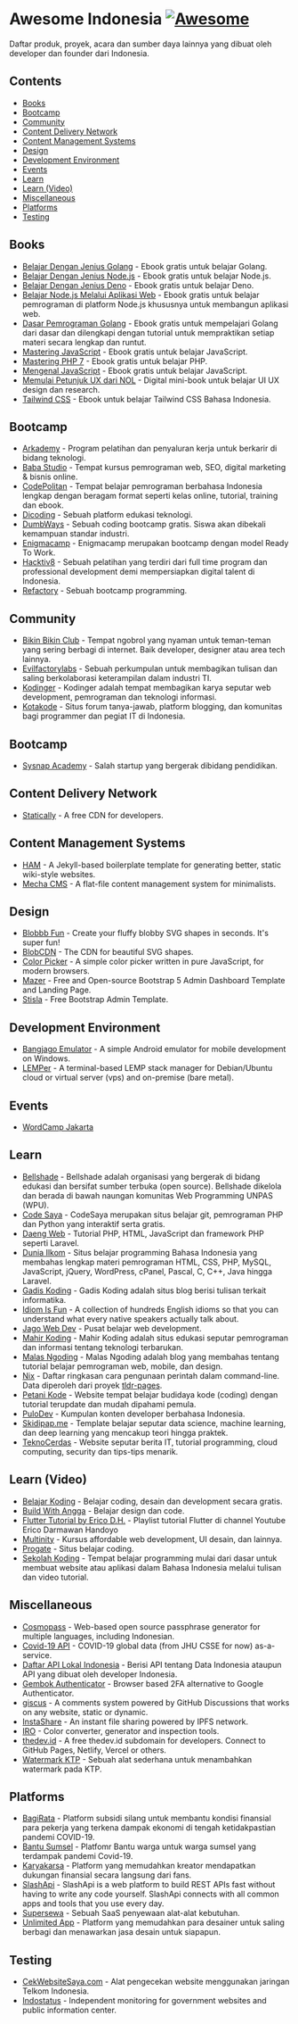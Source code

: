 # Awesome Indonesia [![Awesome](https://cdn.statically.io/gh/sindresorhus/awesome/main/media/badge.svg)](https://github.com/fransallen/awesome.id)

Daftar produk, proyek, acara dan sumber daya lainnya yang dibuat oleh developer dan founder dari Indonesia.

## Contents

- [Books](#books)
- [Bootcamp](#bootcamp)
- [Community](#community)
- [Content Delivery Network](#content-delivery-network)
- [Content Management Systems](#content-management-systems)
- [Design](#design)
- [Development Environment](#development-environment)
- [Events](#events)
- [Learn](#learn)
- [Learn (Video)](#learn-video)
- [Miscellaneous](#miscellaneous)
- [Platforms](#platforms)
- [Testing](#testing)

## Books

- [Belajar Dengan Jenius Golang](https://github.com/gungunfebrianza/Belajar-Dengan-Jenius-Golang) - Ebook gratis untuk belajar Golang.
- [Belajar Dengan Jenius Node.js](https://github.com/gungunfebrianza/Belajar-Dengan-Jenius-AWS-Node.js) - Ebook gratis untuk belajar Node.js.
- [Belajar Dengan Jenius Deno](https://github.com/gungunfebrianza/Belajar-Dengan-Jenius-DenoTheWKWKLand) - Ebook gratis untuk belajar Deno.
- [Belajar Node.js Melalui Aplikasi Web](https://belajar-nodejs.sajen.id/nodejs) - Ebook gratis untuk belajar pemrograman di platform Node.js khususnya untuk membangun aplikasi web.
- [Dasar Pemrograman Golang](https://dasarpemrogramangolang.novalagung.com/) - Ebook gratis untuk mempelajari Golang dari dasar dan dilengkapi dengan tutorial untuk mempraktikan setiap materi secara lengkap dan runtut.
- [Mastering JavaScript](https://github.com/gungunfebrianza/Mastering-Javascript) - Ebook gratis untuk belajar JavaScript.
- [Mastering PHP 7](https://github.com/gungunfebrianza/Mastering-PHP7) - Ebook gratis untuk belajar PHP.
- [Mengenal JavaScript](https://masputih.com/2013/01/ebook-gratis-mengenal-javascript) - Ebook gratis untuk belajar JavaScript.
- [Memulai Petunjuk UX dari NOL](https://www.halodesigners.com/petunjuk-ux) - Digital mini-book untuk belajar UI UX design dan research.
- [Tailwind CSS](https://multinity.id/book/tailwind-css) - Ebook untuk belajar Tailwind CSS Bahasa Indonesia.

## Bootcamp

- [Arkademy](https://www.arkademy.com/) - Program pelatihan dan penyaluran kerja untuk berkarir di bidang teknologi.
- [Baba Studio](https://www.babastudio.com/) - Tempat kursus pemrograman web, SEO, digital marketing & bisnis online.
- [CodePolitan](https://www.codepolitan.com/) - Tempat belajar pemrograman berbahasa Indonesia lengkap dengan beragam format seperti kelas online, tutorial, training dan ebook.
- [Dicoding](https://www.dicoding.com/) - Sebuah platform edukasi teknologi.
- [DumbWays](https://dumbways.id/) - Sebuah coding bootcamp gratis. Siswa akan dibekali kemampuan standar industri.
- [Enigmacamp](https://www.enigmacamp.com/) - Enigmacamp merupakan bootcamp dengan model Ready To Work.
- [Hacktiv8](https://www.hacktiv8.com/) - Sebuah pelatihan yang terdiri dari full time program dan professional development demi mempersiapkan digital talent di Indonesia.
- [Refactory](https://refactory.id/) - Sebuah bootcamp programming.

## Community

- [Bikin Bikin Club](https://bikin.club/) - Tempat ngobrol yang nyaman untuk teman-teman yang sering berbagi di internet. Baik developer, designer atau area tech lainnya.
- [Evilfactorylabs](https://www.evilfactorylabs.org/) - Sebuah perkumpulan untuk membagikan tulisan dan saling berkolaborasi keterampilan dalam industri TI.
- [Kodinger](https://kodinger.com/) - Kodinger adalah tempat membagikan karya seputar web development, pemrograman dan teknologi informasi.
- [Kotakode](https://kotakode.com/) - Situs forum tanya-jawab, platform blogging, dan komunitas bagi programmer dan pegiat IT di Indonesia.

## Bootcamp

- [Sysnap Academy](https://sydemy.com/) - Salah startup yang bergerak dibidang pendidikan.

## Content Delivery Network

- [Statically](https://statically.io/) - A free CDN for developers.

## Content Management Systems

- [HAM](https://ham.reinhart1010.id/) - A Jekyll-based boilerplate template for generating better, static wiki-style websites.
- [Mecha CMS](https://mecha-cms.com/) - A flat-file content management system for minimalists.

## Design

- [Blobbb Fun](https://blobbb.fun/) - Create your fluffy blobby SVG shapes in seconds. It's super fun!
- [BlobCDN](https://upset.dev/blobcdn) - The CDN for beautiful SVG shapes.
- [Color Picker](https://taufik-nurrohman.js.org/color-picker/) - A simple color picker written in pure JavaScript, for modern browsers.
- [Mazer](https://zuramai.github.io/mazer/) - Free and Open-source Bootstrap 5 Admin Dashboard Template and Landing Page.
- [Stisla](https://getstisla.com/) - Free Bootstrap Admin Template.

## Development Environment

- [Bangjago Emulator](https://github.com/restuwahyu13/bangjago-android-emulator) - A simple Android emulator for mobile development on Windows.
- [LEMPer](https://github.com/joglomedia/LEMPer) - A terminal-based LEMP stack manager for Debian/Ubuntu cloud or virtual server (vps) and on-premise (bare metal).

## Events

- [WordCamp Jakarta](https://jakarta.wordcamp.org/)

## Learn

- [Bellshade](https://bellshade.org/) - Bellshade adalah organisasi yang bergerak di bidang edukasi dan bersifat sumber terbuka (open source). Bellshade dikelola dan berada di bawah naungan komunitas Web Programming UNPAS (WPU).
- [Code Saya](https://codesaya.com/) - CodeSaya merupakan situs belajar git, pemrograman PHP dan Python yang interaktif serta gratis.
- [Daeng Web](https://daengweb.id/) - Tutorial PHP, HTML, JavaScript dan framework PHP seperti Laravel.
- [Dunia Ilkom](https://www.duniailkom.com/) - Situs belajar programming Bahasa Indonesia yang membahas lengkap materi pemrograman HTML, CSS, PHP, MySQL, JavaScript, jQuery, WordPress, cPanel, Pascal, C, C++, Java hingga Laravel.
- [Gadis Koding](https://gadiskoding.my.id/) - Gadis Koding adalah situs blog berisi tulisan terkait informatika.
- [Idiom Is Fun](https://idiomis.fun/) - A collection of hundreds English idioms so that you can understand what every native speakers actually talk about.
- [Jago Web Dev](https://jagowebdev.com/) - Pusat belajar web development.
- [Mahir Koding](https://www.mahirkoding.com/) - Mahir Koding adalah situs edukasi seputar pemrograman dan informasi tentang teknologi terbarukan.
- [Malas Ngoding](https://www.malasngoding.com/) - Malas Ngoding adalah blog yang membahas tentang tutorial belajar pemrograman web, mobile, dan design.
- [Nix](https://nix.reinhart1010.id/) - Daftar ringkasan cara pengunaan perintah dalam command-line. Data diperoleh dari proyek [tldr-pages](https://github.com/tldr-pages/tldr/).
- [Petani Kode](https://www.petanikode.com/) - Website tempat belajar budidaya kode (coding) dengan tutorial terupdate dan mudah dipahami pemula.
- [PuloDev](https://pulo.dev/) - Kumpulan konten developer berbahasa Indonesia.
- [Skidipap.me](https://skidipap.me/) - Template belajar seputar data science, machine learning, dan deep learning yang mencakup teori hingga praktek.
- [TeknoCerdas](https://teknocerdas.com/) - Website seputar berita IT, tutorial programming, cloud computing, security dan tips-tips menarik.

## Learn (Video)

- [Belajar Koding](https://belajarkoding.com/) - Belajar coding, desain dan development secara gratis.
- [Build With Angga](https://buildwithangga.com/) - Belajar design dan code.
- [Flutter Tutorial by Erico D.H.](https://www.youtube.com/watch?v=SoX3cel4LRM&list=PLZQbl9Jhl-VACm40h5t6QMDB92WlopQmV) - Playlist tutorial Flutter di channel Youtube Erico Darmawan Handoyo
- [Multinity](https://multinity.id/) - Kursus affordable web development, UI desain, dan lainnya.
- [Progate](https://progate.com/) - Situs belajar coding.
- [Sekolah Koding](https://sekolahkoding.com/) - Tempat belajar programming mulai dari dasar untuk membuat website atau aplikasi dalam Bahasa Indonesia melalui tulisan dan video tutorial.

## Miscellaneous

- [Cosmopass](https://cosmopass.xyz) - Web-based open source passphrase generator for multiple languages, including Indonesian. 
- [Covid-19 API](https://github.com/mathdroid/covid-19-api) - COVID-19 global data (from JHU CSSE for now) as-a-service.
- [Daftar API Lokal Indonesia](https://github.com/farizdotid/DAFTAR-API-LOKAL-INDONESIA) - Berisi API tentang Data Indonesia ataupun API yang dibuat oleh developer Indonesia.
- [Gembok Authenticator](https://github.com/rioastamal/gembok) - Browser based 2FA alternative to Google Authenticator.
- [giscus](https://giscus.app) - A comments system powered by GitHub Discussions that works on any website, static or dynamic.
- [InstaShare](https://share.nyandev.id/) - An instant file sharing powered by IPFS network.
- [IRO](https://iro.nyandev.id/) - Color converter, generator and inspection tools.
- [thedev.id](https://thedev.id/) - A free thedev.id subdomain for developers. Connect to GitHub Pages, Netlify, Vercel or others.
- [Watermark KTP](https://sirilius.github.io/watermarkktp/) - Sebuah alat sederhana untuk menambahkan watermark pada KTP.

## Platforms

- [BagiRata](https://bagirata.id/) - Platform subsidi silang untuk membantu kondisi finansial para pekerja yang terkena dampak ekonomi di tengah ketidakpastian pandemi COVID-19.
- [Bantu Sumsel](https://bantu.sumsel.co//) - Platfomr Bantu warga untuk warga sumsel yang terdampak pandemi Covid-19.
- [Karyakarsa](https://karyakarsa.com/) - Platform yang memudahkan kreator mendapatkan dukungan finansial secara langsung dari fans.
- [SlashApi](https://slashapi.com/) - SlashApi is a web platform to build REST APIs fast without having to write any code yourself. SlashApi connects with all common apps and tools that you use every day.
- [Supersewa](https://supersewa.com/) - Sebuah SaaS penyewaan alat-alat kebutuhan.
- [Unlimited App](https://unlimited-app.com/) - Platform yang memudahkan para desainer untuk saling berbagi dan menawarkan jasa desain untuk siapapun.

## Testing

- [CekWebsiteSaya.com](https://cekwebsitesaya.com/) - Alat pengecekan website menggunakan jaringan Telkom Indonesia.
- [Indostatus](https://indostatus.com/) - Independent monitoring for government websites and public information center.
